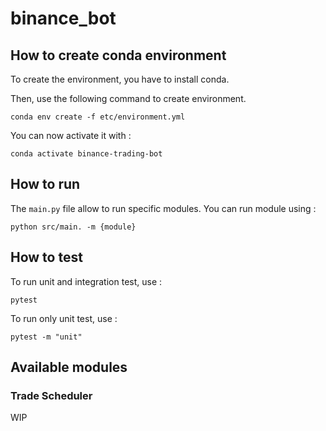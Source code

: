 # binance_bot

## How to create conda environment

To create the environment, you have to install conda.

Then, use the following command to create environment.

```
conda env create -f etc/environment.yml
```

You can now activate it with :

```
conda activate binance-trading-bot
```

## How to run

The `main.py` file allow to run specific modules. You can run module using :

```
python src/main. -m {module}
```

## How to test

To run unit and integration test, use :

```
pytest
```

To run only unit test, use :

```
pytest -m "unit"
```

## Available modules

### Trade Scheduler

WIP

